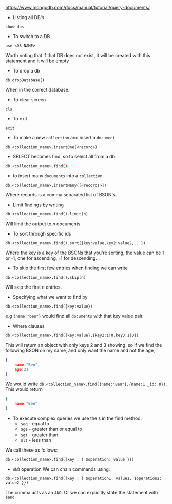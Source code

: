 https://www.mongodb.com/docs/manual/tutorial/query-documents/
- Listing all DB's
```mongosh
show dbs
```
- To switch to a DB
```mongosh
use <DB NAME>
```
Worth noting that if that DB does not exist, it will be created with this statement and it will be empty
- To drop a db
```mongosh
db.dropDatabase()
```
When in the correct database.
- To clear screen
```mongosh
cls
```
- To exit
```
exit
```
- To make a new `collection` and insert a `document`
```mongosh
db.<collection_name>.insertOne(<record>)
```
- SELECT becomes find, so to select all from a db:
```sh
db.<collection_name>.find()
```
- to insert many `documents` into a `collection`
```mongosh
db.<collection_name>.insertMany([<records>])
```
Where records is a comma separated list of BSON's.
- Limit findings by writing
```mongosh
db.<collection_name>.find().limit(n)
```
Will limit the output to $n$ documents.
- To sort through specific ids
```mongosh
db.<collection_name>.find().sort({key:value,key2:value2,...})
```
Where the key is a key of the BSONs that you're sorting, the value can be 1 or -1, one for ascending, -1 for descending.
- To skip the first few entries when finding we can write
```mongosh
db.<collection_name>.find().skip(n)
```
Will skip the first $n$ entries.
- Specifying what we want to find by
```mongosh
db.<collection_name>.find({key:value})
```
e.g `{name:"ben"}` would find all `documents` with that key value pair.
- Where clauses
```mongosh
db.<collection_name>.find({key:value},{key2:1|0,key3:1|0})
```
This will return an object with only keys 2 and 3 showing. so if we find the following BSON on my name, and only want the name and not the age,
```json
{
	name:"Ben",
	age:21
}
```
We would write `db.<collection_name>.find({name:"Ben"},{name:1,_id: 0})`. This would return
```json
{
	name:"Ben"
}
```
- To execute complex queries we use the `$` in the find method.
	- `$eq` - equal to
	- `$ge` - greater than or equal to
	- `$gt` - greater than
	- `$lt` - less than

We call these as follows:
``` mongosh
db.<collection_name>.find({key : { $operation: value }})
```
- `AND` operation
We can chain commands using:
```mongosh
db.<collection_name>.find({key : { $operation1: value1, $operation2: value2 }})
```
The comma acts as an `AND`. Or we can explicitly state the statement with `$and`
